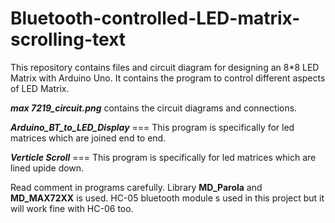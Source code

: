 # Bluetooth-controlled-LED-matrix-scrolling-text
This repository contains files and circuit diagram for designing an 8*8 LED Matrix with Arduino Uno. It contains the program to control different aspects of LED Matrix.

***max 7219_circuit.png*** contains the circuit diagrams and connections.

***Arduino_BT_to_LED_Display*** === This program is specifically for led matrices which are joined end to end.

***Verticle Scroll*** === This program is specifically for led matrices which are lined upide down.

Read comment in programs carefully.
Library **MD_Parola** and **MD_MAX72XX** is used.
HC-05 bluetooth module s used in this project but it will work fine with HC-06 too.
